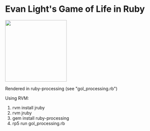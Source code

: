 <h1>Evan Light's Game of Life in Ruby</h1>


<img src="http://cl.ly/ba1141feb7a2054c461a/content" style="width: 200px; height: 200px;"/>

Rendered in ruby-processing (see "gol_processing.rb")

Using RVM:

1. rvm install jruby
1. rvm jruby
1. gem install ruby-processing
1. rp5 run gol_processing.rb
